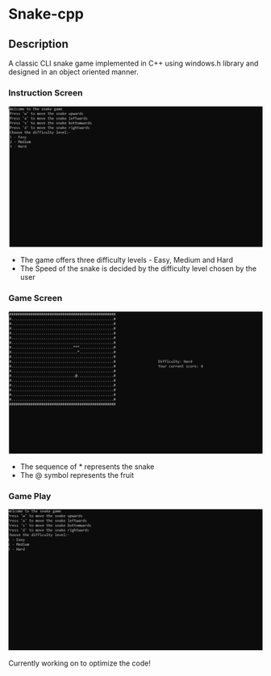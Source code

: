 # Snake-cpp

## Description
A classic CLI snake game implemented in C++ using windows.h library and designed in an object oriented manner.

### Instruction Screen
![Instruction screen](https://github.com/Sanchit-sk/Snake-cpp/blob/main/2021-02-11%20(10).png)

- The game offers three difficulty levels - Easy, Medium and Hard
- The Speed of the snake is decided by the difficulty level chosen by the user

### Game Screen
![Game Screen](https://github.com/Sanchit-sk/Snake-cpp/blob/main/2021-02-11%20(11).png)

- The sequence of * represents the snake
- The @ symbol represents the fruit

### Game Play
![Game Play](https://github.com/Sanchit-sk/Snake-cpp/blob/main/snake_demo.gif)

Currently working on to optimize the code!
